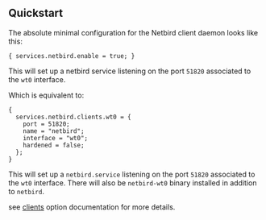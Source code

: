 ## Quickstart

The absolute minimal configuration for the Netbird client daemon looks like this:

```programlisting
{ services.netbird.enable = true; }
```

This will set up a netbird service listening on the port `51820` associated to the `wt0` interface.

Which is equivalent to:

```programlisting
{
  services.netbird.clients.wt0 = {
    port = 51820;
    name = "netbird";
    interface = "wt0";
    hardened = false;
  };
}
```

This will set up a `netbird.service` listening on the port `51820` associated to the `wt0` interface. There will also be `netbird-wt0` binary installed in addition to `netbird`.

see [clients](options.html#opt-services.netbird.clients) option documentation for more details.
